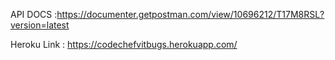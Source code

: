 API DOCS :https://documenter.getpostman.com/view/10696212/T17M8RSL?version=latest

Heroku Link : https://codechefvitbugs.herokuapp.com/
